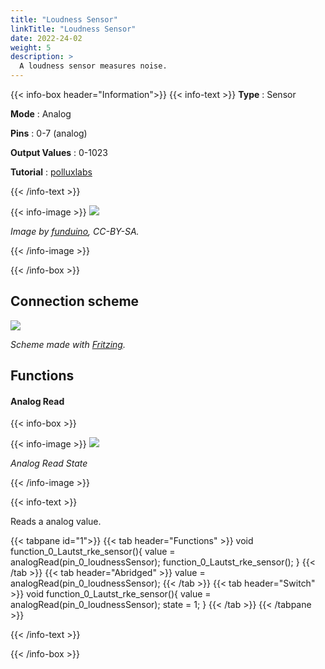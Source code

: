 ```yaml
---
title: "Loudness Sensor"
linkTitle: "Loudness Sensor"
date: 2022-24-02
weight: 5
description: >
  A loudness sensor measures noise.
---
```


{{< info-box header="Information">}}
{{< info-text >}}
  **Type** : Sensor

  **Mode** : Analog

  **Pins** : 0-7 (analog)

  **Output Values** : 0-1023

  **Tutorial** : [polluxlabs](https://polluxlabs.net/arduino-tutorials/einen-sound-sensor-am-arduino-verwenden/) 

  {{< /info-text >}}

  {{< info-image >}}
   ![](https://funduinoshop.com/media/image/48/c6/9b/waveshare-sound-modul-v2-mit-lm386-schallsensor-lautstaerkesensor-top.png)
   
   _Image by [funduino](https://funduinoshop.com/media/image/48/c6/9b/waveshare-sound-modul-v2-mit-lm386-schallsensor-lautstaerkesensor-top.png), CC-BY-SA._

  {{< /info-image >}}

{{< /info-box >}}

## Connection scheme
![](/docs/connectionplan/steckplan_loudnesssensor.png)
   
  _Scheme made with [Fritzing](https://fritzing.org/)._

## Functions

#### Analog Read

{{< info-box >}}

  {{< info-image >}}
   ![](/docs/components/loudnesssensor.png)
   
   _Analog Read State_

  {{< /info-image >}}

{{< info-text >}}

Reads a analog value.
  
  {{< tabpane id="1">}}
  {{< tab header="Functions" >}}
void function_0_Lautst_rke_sensor(){
value = analogRead(pin_0_loudnessSensor);
function_0_Lautst_rke_sensor();
}
  {{< /tab >}}
  {{< tab header="Abridged" >}}
value = analogRead(pin_0_loudnessSensor);
  {{< /tab >}}
  {{< tab header="Switch" >}}
void function_0_Lautst_rke_sensor(){
value = analogRead(pin_0_loudnessSensor);
state = 1;
}
  {{< /tab >}}
{{< /tabpane >}}

  {{< /info-text >}}

{{< /info-box >}}